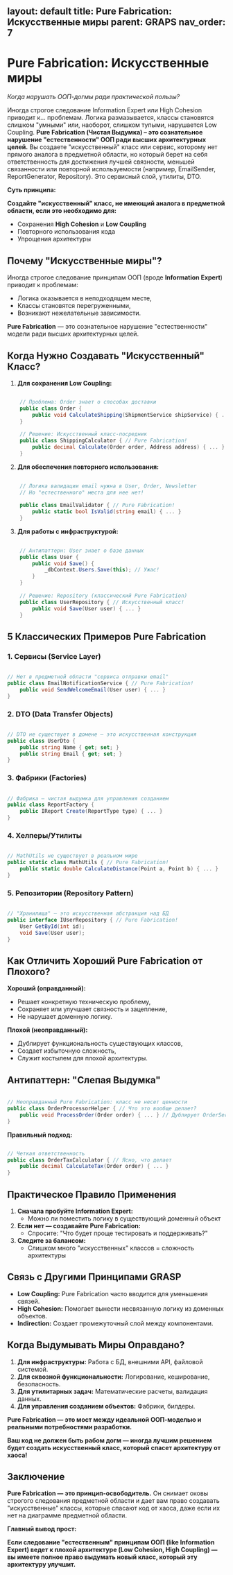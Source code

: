layout: default
title:  Pure Fabrication: Искусственные миры
parent: GRAPS
nav_order: 7
---
#  Pure Fabrication: Искусственные миры

*Когда нарушать ООП-догмы ради практической пользы?*

Иногда строгое следование Information Expert или High Cohesion приводит к... проблемам. Логика размазывается, классы становятся слишком "умными" или, наоборот, слишком тупыми, нарушается Low Coupling. **Pure Fabrication (Чистая Выдумка) – это сознательное нарушение "естественности" ООП ради высших архитектурных целей.** Вы создаете "искусственный" класс или сервис, которому нет прямого аналога в предметной области, но который берет на себя ответственность для достижения лучшей связности, меньшей связанности или повторной используемости (например, EmailSender, ReportGenerator, Repository). Это сервисный слой, утилиты, DTO.

**Суть принципа:**

**Создайте "искусственный" класс, не имеющий аналога в предметной области, если это необходимо для:**
- Сохранения **High Cohesion** и **Low Coupling**
- Повторного использования кода
- Упрощения архитектуры

## Почему "Искусственные миры"?
Иногда строгое следование принципам ООП (вроде **Information Expert**) приводит к проблемам:

- Логика оказывается в неподходящем месте,
- Классы становятся перегруженными,
- Возникают нежелательные зависимости.

**Pure Fabrication** — это сознательное нарушение "естественности" модели ради высших архитектурных целей.

## Когда Нужно Создавать "Искусственный" Класс?

1. **Для сохранения Low Coupling:**

```csharp

    // Проблема: Order знает о способах доставки
    public class Order {
        public void CalculateShipping(ShipmentService shipService) { ... } // Прямая связь!
    }
    
    // Решение: Искусственный класс-посредник
    public class ShippingCalculator { // Pure Fabrication!
        public decimal Calculate(Order order, Address address) { ... }
    }
```

2. **Для обеспечения повторного использования:**

```csharp
    
    // Логика валидации email нужна в User, Order, Newsletter
    // Но "естественного" места для нее нет!
    
    public class EmailValidator { // Pure Fabrication!
        public static bool IsValid(string email) { ... }
    }
```

3. **Для работы с инфраструктурой:**
 
```csharp
    
    // Антипаттерн: User знает о базе данных
    public class User {
        public void Save() { 
            _dbContext.Users.Save(this); // Ужас!
        }
    }
    
    // Решение: Repository (классический Pure Fabrication)
    public class UserRepository { // Искусственный класс!
        public void Save(User user) { ... }
    }
```

## 5 Классических Примеров Pure Fabrication

### 1. Сервисы (Service Layer)

```csharp

// Нет в предметной области "сервиса отправки email"
public class EmailNotificationService { // Pure Fabrication!
    public void SendWelcomeEmail(User user) { ... }
}
```

### 2. DTO (Data Transfer Objects)

```csharp

// DTO не существует в домене — это искусственная конструкция
public class UserDto { 
    public string Name { get; set; }
    public string Email { get; set; }
}
```

### 3. Фабрики (Factories)

```csharp

// Фабрика — чистая выдумка для управления созданием
public class ReportFactory {
    public IReport Create(ReportType type) { ... }
}
```


### 4. Хелперы/Утилиты

```csharp

// MathUtils не существует в реальном мире
public static class MathUtils { // Pure Fabrication!
    public static double CalculateDistance(Point a, Point b) { ... }
}
```

### 5. Репозитории (Repository Pattern)

```csharp

// "Хранилища" — это искусственная абстракция над БД
public interface IUserRepository { // Pure Fabrication!
    User GetById(int id);
    void Save(User user);
}
```

## Как Отличить Хороший Pure Fabrication от Плохого?

**Хороший (оправданный):**

- Решает конкретную техническую проблему,
- Сохраняет или улучшает связность и зацепление,
- Не нарушает доменную логику.

**Плохой (неоправданный):**

- Дублирует функциональность существующих классов,
- Создает избыточную сложность,
- Служит костылем для плохой архитектуры.

## Антипаттерн: "Слепая Выдумка"

```csharp

// Неоправданный Pure Fabrication: класс не несет ценности
public class OrderProcessorHelper { // Что это вообще делает?
    public void ProcessOrder(Order order) { ... } // Дублирует OrderService?
}
```

**Правильный подход:**

```csharp

// Четкая ответственность
public class OrderTaxCalculator { // Ясно, что делает
    public decimal CalculateTax(Order order) { ... }
}
```


## Практическое Правило Применения

1. **Сначала пробуйте Information Expert:**
    - Можно ли поместить логику в существующий доменный объект
2. **Если нет — создавайте Pure Fabrication:**
    - Спросите: "Что будет проще тестировать и поддерживать?"
3. **Следите за балансом:**
    - Слишком много "искусственных" классов = сложность архитектуры


## Связь с Другими Принципами GRASP

- **Low Coupling:** Pure Fabrication часто вводится для уменьшения связей.
- **High Cohesion:** Помогает вынести несвязанную логику из доменных объектов.
- **Indirection:** Создает промежуточный слой между компонентами.


## Когда Выдумывать Миры Оправдано?

1. **Для инфраструктуры:** Работа с БД, внешними API, файловой системой.
2. **Для сквозной функциональности:** Логирование, кеширование, безопасность.
3. **Для утилитарных задач:** Математические расчеты, валидация данных.
4. **Для управления созданием объектов:** Фабрики, билдеры.

**Pure Fabrication — это мост между идеальной ООП-моделью и реальными потребностями разработки.**

**Ваш код не должен быть рабом догм — иногда лучшим решением будет создать искусственный класс, который спасет архитектуру от хаоса!**

## Заключение

**Pure Fabrication — это принцип-освободитель.** Он снимает оковы строгого следования предметной области и дает вам право создавать "искусственные" классы, которые спасают код от хаоса, даже если их нет на диаграмме предметной области.

**Главный вывод прост:**

**Если следование "естественным" принципам ООП (like Information Expert) ведет к плохой архитектуре (Low Cohesion, High Coupling) — вы имеете полное право выдумать новый класс, который эту архитектуру улучшит.**